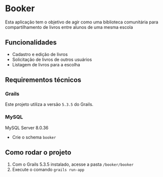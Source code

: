 # Booker

Esta aplicação tem o objetivo de agir como uma biblioteca comunitária para compartilhamento de livros entre alunos de uma mesma escola

## Funcionalidades

- Cadastro e edição de livros
- Solicitação de livros de outros usuários
- Listagem de livros para a escolha

## Requirementos técnicos

### Grails

Este projeto utiliza a versão `5.3.5` do Grails.

### MySQL

MySQL Server 8.0.36

- Crie o schema `booker`

## Como rodar o projeto

1. Com o Grails 5.3.5 instalado, acesse a pasta `/booker/booker`
2. Execute o comando `grails run-app`
